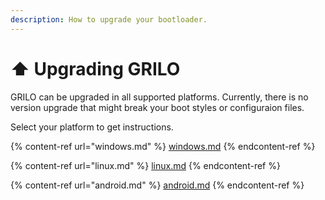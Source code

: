 ```yaml
---
description: How to upgrade your bootloader.
---
```


# ⬆ Upgrading GRILO

GRILO can be upgraded in all supported platforms. Currently, there is no version upgrade that might break your boot styles or configuraion files.

Select your platform to get instructions.

{% content-ref url="windows.md" %}
[windows.md](windows.md)
{% endcontent-ref %}

{% content-ref url="linux.md" %}
[linux.md](linux.md)
{% endcontent-ref %}

{% content-ref url="android.md" %}
[android.md](android.md)
{% endcontent-ref %}
